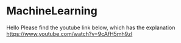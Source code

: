 # MachineLearning

Hello Please find the youtube link below, which has the explanation
https://www.youtube.com/watch?v=9cAfH5mh9zI
